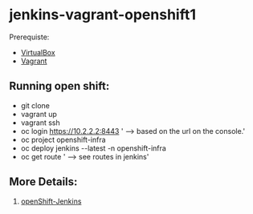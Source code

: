 # jenkins-vagrant-openshift1

Prerequiste:
* [VirtualBox](https://www.virtualbox.org/wiki/Downloads)
* [Vagrant](https://www.vagrantup.com/)


## Running open shift:
* git clone 
* vagrant up
* vagrant ssh 
* oc login https://10.2.2.2:8443 ' --> based on the url on the console.' 
* oc project openshift-infra
* oc deploy jenkins --latest -n openshift-infra
* oc get route ' --> see routes in jenkins' 

## More Details:
1. [openShift-Jenkins](https://github.com/openshift/origin/blob/master/examples/jenkins/README.md)



